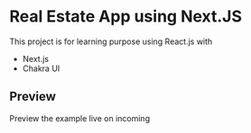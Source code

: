 # Real Estate App using Next.JS

This project is for learning purpose using React.js with
- Next.js
- Chakra UI

## Preview

Preview the example live on incoming